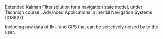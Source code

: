 Extended Kalman Filter solution for a navigation state model,
under Technion course : Advanced Applications in Inertial Navigation Systems (018827).

Including raw data of IMU and GPS that can be selectively noised by to the user.
